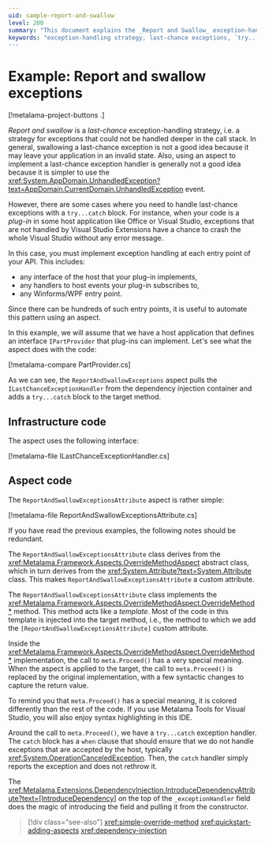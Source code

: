 ```yaml
---
uid: sample-report-and-swallow
level: 200
summary: "This document explains the _Report and Swallow_ exception-handling strategy for last-chance exceptions in plug-in applications, utilizing the `ReportAndSwallowExceptions` aspect to automate exception handling."
keywords: "exception-handling strategy, last-chance exceptions, `try...catch` block, `ILastChanceExceptionHandler`
---
```


# Example: Report and swallow exceptions

[!metalama-project-buttons .]

_Report and swallow_ is a _last-chance_ exception-handling strategy, i.e. a strategy for exceptions that could not be
handled deeper in the call stack. In general, swallowing a last-chance exception is not a good idea because it may leave
your application in an invalid state. Also, using an aspect to implement a last-chance exception handler is generally
not a good idea because it is simpler to use
the <xref:System.AppDomain.UnhandledException?text=AppDomain.CurrentDomain.UnhandledException> event.

However, there are some cases where you need to handle last-chance exceptions with a `try...catch` block. For instance,
when your code is a _plug-in_ in some host application like Office or Visual Studio, exceptions that are not handled by
Visual Studio Extensions have a chance to crash the whole Visual Studio without any error message.

In this case, you must implement exception handling at each entry point of your API. This includes:

* any interface of the host that your plug-in implements,
* any handlers to host events your plug-in subscribes to,
* any Winforms/WPF entry point.

Since there can be hundreds of such entry points, it is useful to automate this pattern using an aspect.

In this example, we will assume that we have a host application that defines an interface `IPartProvider` that plug-ins
can implement. Let's see what the aspect does with the code:

[!metalama-compare PartProvider.cs]

As we can see, the `ReportAndSwallowExceptions` aspect pulls the `ILastChanceExceptionHandler` from the dependency
injection container and adds a `try...catch` block to the target method.

## Infrastructure code

The aspect uses the following interface:

[!metalama-file ILastChanceExceptionHandler.cs]

## Aspect code

The `ReportAndSwallowExceptionsAttribute` aspect is rather simple:

[!metalama-file ReportAndSwallowExceptionsAttribute.cs]

If you have read the previous examples, the following notes should be redundant.

The `ReportAndSwallowExceptionsAttribute` class derives from the <xref:Metalama.Framework.Aspects.OverrideMethodAspect>
abstract class, which in turn derives from the <xref:System.Attribute?text=System.Attribute> class. This
makes `ReportAndSwallowExceptionsAttribute` a custom attribute.

The `ReportAndSwallowExceptionsAttribute` class implements
the <xref:Metalama.Framework.Aspects.OverrideMethodAspect.OverrideMethod*> method. This method acts like a _template_.
Most of the code in this template is injected into the target method, i.e., the method to which we add
the `[ReportAndSwallowExceptionsAttribute]` custom attribute.

Inside the <xref:Metalama.Framework.Aspects.OverrideMethodAspect.OverrideMethod*> implementation, the call
to `meta.Proceed()` has a very special meaning. When the aspect is applied to the target, the call to `meta.Proceed()`
is replaced by the original implementation, with a few syntactic changes to capture the return value.

To remind you that `meta.Proceed()` has a special meaning, it is colored differently than the rest of the code. If you
use Metalama Tools for Visual Studio, you will also enjoy syntax highlighting in this IDE.

Around the call to `meta.Proceed()`, we have a `try...catch` exception handler. The `catch` block has a `when` clause
that should ensure that we do not handle exceptions that are accepted by the host,
typically <xref:System.OperationCanceledException>. Then, the `catch` handler simply reports the exception and does not
rethrow it.

The <xref:Metalama.Extensions.DependencyInjection.IntroduceDependencyAttribute?text=[IntroduceDependency]> on the top of
the `_exceptionHandler` field does the magic of introducing the field and pulling it from the constructor.

> [!div class="see-also"]
> <xref:simple-override-method>
> <xref:quickstart-adding-aspects>
> <xref:dependency-injection>


